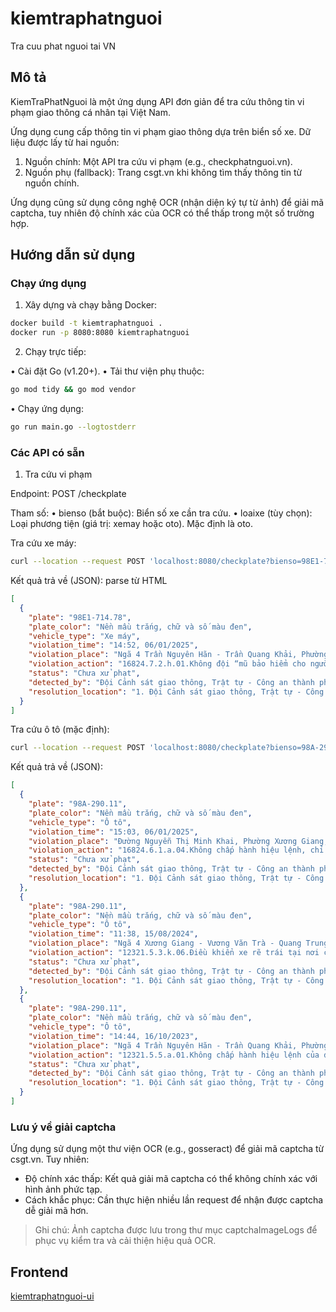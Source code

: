 # kiemtraphatnguoi

Tra cuu phat nguoi tai VN

## Mô tả

KiemTraPhatNguoi là một ứng dụng API đơn giản để tra cứu thông tin vi phạm giao thông cá nhân tại Việt Nam.

Ứng dụng cung cấp thông tin vi phạm giao thông dựa trên biển số xe. Dữ liệu được lấy từ hai nguồn:
  1. Nguồn chính: Một API tra cứu vi phạm (e.g., checkphatnguoi.vn).
  2. Nguồn phụ (fallback): Trang csgt.vn khi không tìm thấy thông tin từ nguồn chính.

Ứng dụng cũng sử dụng công nghệ OCR (nhận diện ký tự từ ảnh) để giải mã captcha, tuy nhiên độ chính xác của OCR có thể thấp trong một số trường hợp.

## Hướng dẫn sử dụng

### Chạy ứng dụng

1. Xây dựng và chạy bằng Docker:

```bash
docker build -t kiemtraphatnguoi .
docker run -p 8080:8080 kiemtraphatnguoi
```

2. Chạy trực tiếp:
  
•	Cài đặt Go (v1.20+).
•	Tải thư viện phụ thuộc:


```bash
go mod tidy && go mod vendor
```
	
•	Chạy ứng dụng:

```bash
go run main.go --logtostderr
```

### Các API có sẵn

1. Tra cứu vi phạm

Endpoint: POST /checkplate

Tham số:
	•	bienso (bắt buộc): Biển số xe cần tra cứu.
	•	loaixe (tùy chọn): Loại phương tiện (giá trị: xemay hoặc oto). Mặc định là oto.

Tra cứu xe máy:

```bash
curl --location --request POST 'localhost:8080/checkplate?bienso=98E1-714.78&loaixe=xemay'
```

Kết quả trả về (JSON): parse từ HTML

```json
[
  {
    "plate": "98E1-714.78",
    "plate_color": "Nền mầu trắng, chữ và số màu đen",
    "vehicle_type": "Xe máy",
    "violation_time": "14:52, 06/01/2025",
    "violation_place": "Ngã 4 Trần Nguyên Hãn - Trần Quang Khải, Phường Thọ Xương, Thành phố Bắc Giang, Tỉnh Bắc Giang",
    "violation_action": "16824.7.2.h.01.Không đội “mũ bảo hiểm cho người đi mô tô, xe máy” khi điều khiển xe tham gia giao thông trên đường bộ",
    "status": "Chưa xử phạt",
    "detected_by": "Đội Cảnh sát giao thông, Trật tự - Công an thành phố Bắc Giang - Tỉnh Bắc Giang",
    "resolution_location": "1. Đội Cảnh sát giao thông, Trật tự - Công an thành phố Bắc Giang - Tỉnh Bắc Giang\nĐịa chỉ: số 384 đường Xương Giang, phường Ngô Quyền\nSố điện thoại liên hệ: 0911595121\n2. Đội Cảnh sát giao thông, Trật tự - Công an huyện Lục Ngạn - Tỉnh Bắc Giang\nĐịa chỉ: huyện Lục Ngạn"
  }
]
```


Tra cứu ô tô (mặc định):

```bash
curl --location --request POST 'localhost:8080/checkplate?bienso=98A-290.11'
```

Kết quả trả về (JSON):

```json
[
  {
    "plate": "98A-290.11",
    "plate_color": "Nền mầu trắng, chữ và số màu đen",
    "vehicle_type": "Ô tô",
    "violation_time": "15:03, 06/01/2025",
    "violation_place": "Đường Nguyễn Thị Minh Khai, Phường Xương Giang, Thành phố Bắc Giang, Tỉnh Bắc Giang",
    "violation_action": "16824.6.1.a.04.Không chấp hành hiệu lệnh, chỉ dẫn của vạch kẻ đường",
    "status": "Chưa xử phạt",
    "detected_by": "Đội Cảnh sát giao thông, Trật tự - Công an thành phố Bắc Giang - Tỉnh Bắc Giang",
    "resolution_location": "1. Đội Cảnh sát giao thông, Trật tự - Công an thành phố Bắc Giang - Tỉnh Bắc Giang\nĐịa chỉ: số 384 đường Xương Giang, phường Ngô Quyền\nSố điện thoại liên hệ: 0911595121"
  },
  {
    "plate": "98A-290.11",
    "plate_color": "Nền mầu trắng, chữ và số màu đen",
    "vehicle_type": "Ô tô",
    "violation_time": "11:38, 15/08/2024",
    "violation_place": "Ngã 4 Xương Giang - Vương Văn Trà - Quang Trung, Phường Trần Phú, Thành phố Bắc Giang, Tỉnh Bắc Giang",
    "violation_action": "12321.5.3.k.06.Điều khiển xe rẽ trái tại nơi có biển báo hiệu có nội dung cấm rẽ trái đối với loại phương tiện đang điều khiển",
    "status": "Chưa xử phạt",
    "detected_by": "Đội Cảnh sát giao thông, Trật tự - Công an thành phố Bắc Giang - Tỉnh Bắc Giang",
    "resolution_location": "1. Đội Cảnh sát giao thông, Trật tự - Công an thành phố Bắc Giang - Tỉnh Bắc Giang\nĐịa chỉ: số 384 đường Xương Giang, phường Ngô Quyền\nSố điện thoại liên hệ: 0911595121"
  },
  {
    "plate": "98A-290.11",
    "plate_color": "Nền mầu trắng, chữ và số màu đen",
    "vehicle_type": "Ô tô",
    "violation_time": "14:44, 16/10/2023",
    "violation_place": "Ngã 4 Trần Nguyên Hãn - Trần Quang Khải, Phường Thọ Xương, Thành phố Bắc Giang, Tỉnh Bắc Giang",
    "violation_action": "12321.5.5.a.01.Không chấp hành hiệu lệnh của đèn tín hiệu giao thông",
    "status": "Chưa xử phạt",
    "detected_by": "Đội Cảnh sát giao thông, Trật tự - Công an thành phố Bắc Giang - Tỉnh Bắc Giang",
    "resolution_location": "1. Đội Cảnh sát giao thông, Trật tự - Công an thành phố Bắc Giang - Tỉnh Bắc Giang\nĐịa chỉ: số 384 đường Xương Giang, phường Ngô Quyền\nSố điện thoại liên hệ: 0911595121"
  }
]
```

### Lưu ý về giải captcha

Ứng dụng sử dụng một thư viện OCR (e.g., gosseract) để giải mã captcha từ csgt.vn. Tuy nhiên:

- Độ chính xác thấp: Kết quả giải mã captcha có thể không chính xác với hình ảnh phức tạp.
- Cách khắc phục: Cần thực hiện nhiều lần request để nhận được captcha dễ giải mã hơn.

> Ghi chú: Ảnh captcha được lưu trong thư mục captchaImageLogs để phục vụ kiểm tra và cải thiện hiệu quả OCR.

## Frontend

[kiemtraphatnguoi-ui](https://github.com/henry0hai/kiemtraphatnguoi-ui)
